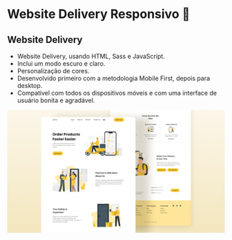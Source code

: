 # Website Delivery Responsivo 🚚
## Website Delivery

- Website Delivery, usando HTML, Sass e JavaScript.
- Inclui um modo escuro e claro.
- Personalização de cores.
- Desenvolvido primeiro com a metodologia Mobile First, depois para desktop.
- Compatível com todos os dispositivos móveis e com uma interface de usuário bonita e agradável.

![Delivery website](/preview.png)
